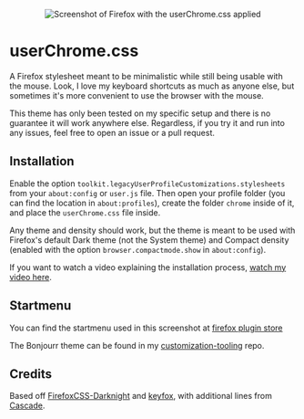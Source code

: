 <div align="center">

  ![Screenshot of Firefox with the userChrome.css applied](https://github-production-user-asset-6210df.s3.amazonaws.com/115036828/302109182-156f7873-45f2-412f-9599-6a5b307df8d7.png?X-Amz-Algorithm=AWS4-HMAC-SHA256&X-Amz-Credential=AKIAVCODYLSA53PQK4ZA%2F20240204%2Fus-east-1%2Fs3%2Faws4_request&X-Amz-Date=20240204T141537Z&X-Amz-Expires=300&X-Amz-Signature=df7960a936006d55b1abc07d06efde60f4d66a481c4fe880b359eb74267433c1&X-Amz-SignedHeaders=host&actor_id=115036828&key_id=0&repo_id=609767977)
  
</div>

# userChrome.css

A Firefox stylesheet meant to be minimalistic while still being usable with the mouse. Look, I love my keyboard shortcuts as much as anyone else, but sometimes it's more convenient to use the browser with the mouse.

This theme has only been tested on my specific setup and there is no guarantee it will work anywhere else. Regardless, if you try it and run into any issues, feel free to open an issue or a pull request.

## Installation

Enable the option `toolkit.legacyUserProfileCustomizations.stylesheets` from your `about:config` or `user.js` file. Then open your profile folder (you can find the location in `about:profiles`), create the folder `chrome` inside of it, and place the `userChrome.css` file inside.

Any theme and density should work, but the theme is meant to be used with Firefox's default Dark theme (not the System theme) and Compact density (enabled with the option `browser.compactmode.show` in `about:config`).

If you want to watch a video explaining the installation process, [watch my video here](https://www.youtube.com/watch?v=0QVs1jVuA8c).

## Startmenu

You can find the startmenu used in this screenshot at [firefox plugin store](https://addons.mozilla.org/en-US/firefox/addon/bonjourr-startpage/)

The Bonjourr theme can be found in my [customization-tooling](https://github.com/POP303U/customization-tooling) repo. 

## Credits
Based off [FirefoxCSS-Darknight](https://github.com/BriLHR/FirefoxCSS-Darknight) and [keyfox](https://github.com/AlfarexGuy2019/keyfox/), with additional lines from [Cascade](https://github.com/andreasgrafen/cascade).
